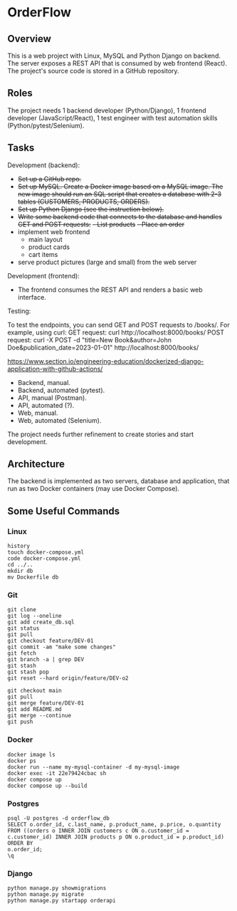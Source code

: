 # OrderFlow

## Overview

This is a web project with Linux, MySQL and Python Django on backend. The server exposes a REST API that is consumed by web frontend (React). The project's source code is stored in a GitHub repository.

## Roles

The project needs 1 backend developer (Python/Django), 1 frontend developer (JavaScript/React), 1 test engineer with test automation skills (Python/pytest/Selenium).

## Tasks

Development (backend):
- ~~Set up a GitHub repo.~~
- ~~Set up MySQL. Create a Docker image based on a MySQL image. The new image should run an SQL script that creates a database with 2-3 tables (CUSTOMERS, PRODUCTS, ORDERS).~~
- ~~Set up Python Django (see the instruction below).~~
- ~~Write some backend code that connects to the database and handles GET and POST requests:~~
    ~~- List products~~
    ~~- Place an order~~
- implement web frontend
    - main layout
    - product cards
    - cart items
- serve product pictures (large and small) from the web server

Development (frontend):
- The frontend consumes the REST API and renders a basic web interface.

Testing:

To test the endpoints, you can send GET and POST requests to /books/. For example, using curl:
GET request: curl http://localhost:8000/books/
POST request: curl -X POST -d "title=New Book&author=John Doe&publication_date=2023-01-01" http://localhost:8000/books/

https://www.section.io/engineering-education/dockerized-django-application-with-github-actions/

- Backend, manual.
- Backend, automated (pytest).
- API, manual (Postman).
- API, automated (?).
- Web, manual.
- Web, automated (Selenium).

The project needs further refinement to create stories and start development.

## Architecture

The backend is implemented as two servers, database and application, that run as two Docker containers (may use Docker Compose).

## Some Useful Commands

### Linux
```
history
touch docker-compose.yml
code docker-compose.yml
cd ../..
mkdir db
mv Dockerfile db
```

### Git
```
git clone
git log --oneline
git add create_db.sql
git status
git pull
git checkout feature/DEV-01 
git commit -am "make some changes"
git fetch
git branch -a | grep DEV
git stash
git stash pop
git reset --hard origin/feature/DEV-o2

git checkout main
git pull
git merge feature/DEV-01 
git add README.md
git merge --continue
git push
```
### Docker
```
docker image ls
docker ps
docker run --name my-mysql-container -d my-mysql-image
docker exec -it 22e79424cbac sh
docker compose up
docker compose up --build
```
### Postgres
```
psql -U postgres -d orderflow_db
SELECT o.order_id, c.last_name, p.product_name, p.price, o.quantity FROM ((orders o INNER JOIN customers c ON o.customer_id = c.customer_id) INNER JOIN products p ON o.product_id = p.product_id) ORDER BY 
o.order_id;
\q
```
### Django
```
python manage.py showmigrations
python manage.py migrate
python manage.py startapp orderapi
```

